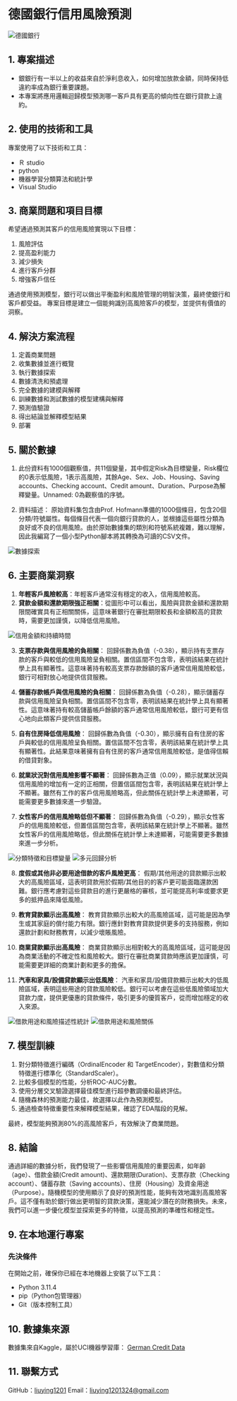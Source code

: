 # 德國銀行信用風險預測

![德國銀行](images/german_bank.jpg)

## 1. 專案描述
- 銀銀行有一半以上的收益來自於淨利息收入，如何增加放款金額，同時保持低違約率成為銀行重要課題。
- 本專案將應用邏輯迴歸模型預測哪一客戶具有更高的傾向性在銀行貸款上違約。

## 2. 使用的技術和工具
專案使用了以下技術和工具：
- Ｒ studio
- python
- 機器學習分類算法和統計學
- Visual Studio

## 3. 商業問題和項目目標
希望通過預測其客戶的信用風險實現以下目標：
1. 風險評估
2. 提高盈利能力
3. 減少損失
4. 進行客戶分群
5. 增強客戶信任

通過使用預測模型，銀行可以做出平衡盈利和風險管理的明智決策，最終使銀行和客戶都受益。
專案目標是建立一個能夠識別高風險客戶的模型，並提供有價值的洞察。

## 4. 解決方案流程
1. 定義商業問題
2. 收集數據並進行概覽
3. 執行數據探索
4. 數據清洗和預處理
5. 完全數據的建模與解釋
6. 訓練數據和測試數據的模型建構與解釋
7. 預測值驗證
8. 得出結論並解釋模型結果
9. 部署

## 5. 關於數據
1. 此份資料有1000個觀察值，共11個變量，其中假定Risk為目標變量，Risk欄位的0表示低風險，1表示高風險，其餘Age、Sex、Job、Housing、Saving accounts、Checking account、Credit amount、Duration、Purpose為解釋變量。Unnamed: 0為觀察值的序號。

2. 資料描述：
原始資料集包含由Prof. Hofmann準備的1000個條目，包含20個分類/符號屬性。每個條目代表一個向銀行貸款的人，並根據這些屬性分類為良好或不良的信用風險。由於原始數據集的類別和符號系統複雜，難以理解，因此我編寫了一個小型Python腳本將其轉換為可讀的CSV文件。


![數據探索](images/Data_Distribution.png)

## 6. 主要商業洞察
1. **年輕客戶風險較高**：年輕客戶通常沒有穩定的收入，信用風險較高。
2. **貸款金額和還款期限強正相關**：從圖形中可以看出，風險與貸款金額和還款期限間確實具有正相關關係，這意味著銀行在審批期限較長和金額較高的貸款時，需要更加謹慎，以降低信用風險。

![信用金額和持續時間](images/credit_duration.png)

3. **支票存款與信用風險的負相關**：
回歸係數為負值（-0.38），顯示持有支票存款的客戶與較低的信用風險呈負相關。置信區間不包含零，表明該結果在統計學上具有顯著性。這意味著持有較高支票存款餘額的客戶通常信用風險較低，銀行可相對放心地提供信貸服務。

4. **儲蓄存款帳戶與信用風險的負相關**：
回歸係數為負值（-0.28），顯示儲蓄存款與信用風險呈負相關。置信區間不包含零，表明該結果在統計學上具有顯著性。這意味著持有較高儲蓄帳戶餘額的客戶通常信用風險較低，銀行可更有信心地向此類客戶提供信貸服務。

5. **自有住房降低信用風險**：
回歸係數為負值（-0.30），顯示擁有自有住房的客戶與較低的信用風險呈負相關。置信區間不包含零，表明該結果在統計學上具有顯著性。此結果意味著擁有自有住房的客戶通常信用風險較低，是值得信賴的借貸對象。

6. **就業狀況對信用風險影響不顯著**：
回歸係數為正值（0.09），顯示就業狀況與信用風險的增加有一定的正相關，但置信區間包含零，表明該結果在統計學上不顯著。雖然有工作的客戶信用風險略高，但此關係在統計學上未達顯著，可能需要更多數據來進一步驗證。

7. **女性客戶的信用風險略低但不顯著**：
回歸係數為負值（-0.29），顯示女性客戶的信用風險較低，但置信區間包含零，表明該結果在統計學上不顯著。雖然女性客戶的信用風險略低，但此關係在統計學上未達顯著，可能需要更多數據來進一步分析。

![分類特徵和目標變量](images/categoricalvstarget.png)
![多元回歸分析](images/Regression%20Coefficients.png)

8. **度假或其他非必要用途借款的客戶風險更高**：
假期/其他用途的貸款顯示出較大的高風險區域，這表明貸款用於假期/其他目的的客戶更可能面臨還款困難。銀行應考慮對這些貸款目的進行更嚴格的審核，並可能提高利率或要求更多的抵押品來降低風險。

9. **教育貸款顯示出高風險**：
教育貸款顯示出較大的高風險區域，這可能是因為學生或其家庭的償付能力有限。銀行應針對教育貸款提供更多的支持服務，例如還款計劃和財務教育，以減少壞賬風險。

10. **商業貸款顯示出高風險**：
商業貸款顯示出相對較大的高風險區域，這可能是因為商業活動的不確定性和風險較大。銀行在審批商業貸款時應該更加謹慎，可能需要更詳細的商業計劃和更多的擔保。

11. **汽車和家具/設備貸款顯示出低風險**：
汽車和家具/設備貸款顯示出較大的低風險區域，表明這些用途的貸款風險較低。銀行可以考慮在這些低風險領域加大貸款力度，提供更優惠的貸款條件，吸引更多的優質客戶，從而增加穩定的收入來源。

![借款用途和風險描述性統計](images/Distribution%20of%20Risk%20by%20Purpose.png)
![借款用途和風險關係](images/Purpose%20and%20Credit%20Risk%20Mosaic%20Plot.png)

## 7. 模型訓練
1. 對分類特徵進行編碼（OrdinalEncoder 和 TargetEncoder），對數值和分類特徵進行標準化（StandardScaler）。
2. 比較多個模型的性能，分析ROC-AUC分數。
3. 使用分層交叉驗證選擇最佳模型進行超參數調優和最終評估。
4. 隨機森林的預測能力最佳，故選擇以此作為預測模型。
5. 通過檢查特徵重要性來解釋模型結果，確認了EDA階段的見解。


最終，模型能夠預測80%的高風險客戶，有效解決了商業問題。

## 8. 結論
通過詳細的數據分析，我們發現了一些影響信用風險的重要因素，如年齡（age）、借款金額(Credit amount)、還款期限(Duration)、支票存款（Checking account）、儲蓄存款（Saving accounts）、住房（Housing）及資金用途（Purpose）。隨機模型的使用顯示了良好的預測性能，能夠有效地識別高風險客戶。這不僅有助於銀行做出更明智的貸款決策，還能減少潛在的財務損失。未來，我們可以進一步優化模型並探索更多的特徵，以提高預測的準確性和穩定性。

## 9. 在本地運行專案
### 先決條件
在開始之前，確保你已經在本地機器上安裝了以下工具：
- Python 3.11.4
- pip（Python包管理器）
- Git（版本控制工具）

## 10. 數據集來源
數據集來自Kaggle，屬於UCI機器學習庫：
[German Credit Data](https://www.kaggle.com/datasets/uciml/german-credit)

## 11. 聯繫方式
GitHub：[liuying1201](https://github.com/liuying1201)
Email：liuying1201324@gmail.com

